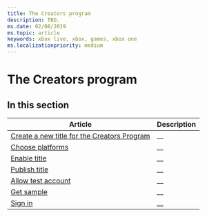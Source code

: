 ```yaml
---
title: The Creators program
description: TBD.
ms.date: 02/08/2019
ms.topic: article
keywords: xbox live, xbox, games, xbox one
ms.localizationpriority: medium
---
```

# The Creators program


## In this section

| Article | Description |
|---------|-------------|
| [Create a new title for the Creators Program](create-title.md) | __ |
| [Choose platforms](choose-platforms.md) | __ |
| [Enable title](enable-title.md) | __ |
| [Publish title](publish-title.md) | __ |
| [Allow test account](allow-test-account.md) | __ |
| [Get sample](get-sample.md) | __ |
| [Sign in](sign-in.md) | __ |

